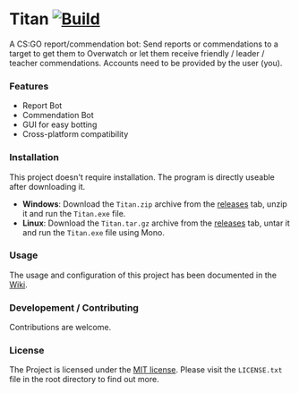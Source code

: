 # Titan [![Build](https://img.shields.io/travis/Marc3842h/Titan.svg)](https://travis-ci.org/Marc3842h/Titan)

A CS:GO report/commendation bot: Send reports or commendations to a target to get them to Overwatch or let them receive friendly / leader / teacher commendations.
Accounts need to be provided by the user (you).

### Features

* Report Bot
* Commendation Bot
* GUI for easy botting
* Cross-platform compatibility

### Installation
This project doesn't require installation. The program is directly useable after downloading it.

* **Windows**: Download the `Titan.zip` archive from the [releases](https://github.com/Marc3842h/Titan/releases) tab, unzip it and run the `Titan.exe` file.
* **Linux**: Download the `Titan.tar.gz` archive from the [releases](https://github.com/Marc3842h/Titan/releases) tab, untar it and run the `Titan.exe` file using Mono.

### Usage

The usage and configuration of this project has been documented in the [Wiki](https://github.com/Marc3842h/Titan/wiki).

### Developement / Contributing

Contributions are welcome.

### License

The Project is licensed under the [MIT license](https://opensource.org/licenses/MIT). Please visit the `LICENSE.txt` file in the root directory to find out more.
